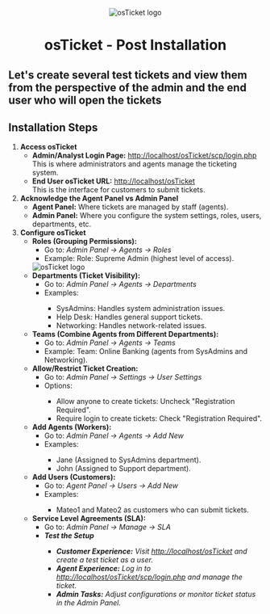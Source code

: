 <p align="center">
  <img src="https://i.imgur.com/Clzj7Xs.png" alt="osTicket logo" />
</p>

<h1 align="center">osTicket - Post Installation </h1>
<p align="center"></p>


<h2> Let's create several test tickets and view them from the perspective of the admin and the end user who will open the tickets </h2>


<h2>Installation Steps</h2>

<ol>
  <li><strong>Access osTicket</strong>
    <ul>
      <li><strong>Admin/Analyst Login Page:</strong> <a href="http://localhost/osTicket/scp/login.php">http://localhost/osTicket/scp/login.php</a>
        <br />This is where administrators and agents manage the ticketing system.</li>
      <li><strong>End User osTicket URL:</strong> <a href="http://localhost/osTicket">http://localhost/osTicket</a>
        <br />This is the interface for customers to submit tickets.</li>
    </ul>
  </li>
  
  <li><strong>Acknowledge the Agent Panel vs Admin Panel</strong>
    <ul>
      <li><strong>Agent Panel:</strong> Where tickets are managed by staff (agents).</li>
      <li><strong>Admin Panel:</strong> Where you configure the system settings, roles, users, departments, etc.</li>
    </ul>
  </li>
  
  <li><strong>Configure osTicket</strong>
    <ul>
      <li><strong>Roles (Grouping Permissions):</strong>
        <ul>
          <li>Go to: <em>Admin Panel → Agents → Roles</em></li>
          <li>Example: Role: Supreme Admin (highest level of access).</li>
        </ul>
      </li>
      
  <img src="https://i.imgur.com/EZkP1mB.png" alt="osTicket logo" />

   
  <li><strong>Departments (Ticket Visibility):</strong>
    <ul>
      <li>Go to: <em>Admin Panel → Agents → Departments</em></li>
      <li>Examples:</li>
      <ul>
        <li>SysAdmins: Handles system administration issues.</li>
        <li>Help Desk: Handles general support tickets.</li>
        <li>Networking: Handles network-related issues.</li>
      </ul>
    </ul>
  </li>

  <li><strong>Teams (Combine Agents from Different Departments):</strong>
    <ul>
      <li>Go to: <em>Admin Panel → Agents → Teams</em></li>
      <li>Example: Team: Online Banking (agents from SysAdmins and Networking).</li>
    </ul>
  </li>

  <li><strong>Allow/Restrict Ticket Creation:</strong>
    <ul>
      <li>Go to: <em>Admin Panel → Settings → User Settings</em></li>
      <li>Options:</li>
      <ul>
        <li>Allow anyone to create tickets: Uncheck "Registration Required".</li>
        <li>Require login to create tickets: Check "Registration Required".</li>
      </ul>
    </ul>
  </li>

  <li><strong>Add Agents (Workers):</strong>
    <ul>
      <li>Go to: <em>Admin Panel → Agents → Add New</em></li>
      <li>Examples:</li>
      <ul>
        <li>Jane (Assigned to SysAdmins department).</li>
        <li>John (Assigned to Support department).</li>
      </ul>
    </ul>
  </li>

  <li><strong>Add Users (Customers):</strong>
    <ul>
      <li>Go to: <em>Agent Panel → Users → Add New</em></li>
      <li>Examples:</li>
      <ul>
        <li>Mateo1 and Mateo2 as customers who can submit tickets.</li>
      </ul>
    </ul>
  </li>

  <li><strong>Service Level Agreements (SLA):</strong>
    <ul>
      <li>Go to: <em>Admin Panel → Manage → SLA

  
  <li><strong>Test the Setup</strong>
    <ul>
      <li><strong>Customer Experience:</strong> Visit <a href="http://localhost/osTicket">http://localhost/osTicket</a> and create a test ticket as a user.</li>
      <li><strong>Agent Experience:</strong> Log in to <a href="http://localhost/osTicket/scp/login.php">http://localhost/osTicket/scp/login.php</a> and manage the ticket.</li>
      <li><strong>Admin Tasks:</strong> Adjust configurations or monitor ticket status in the Admin Panel.</li>
    </ul>
  </li>
</ol>
